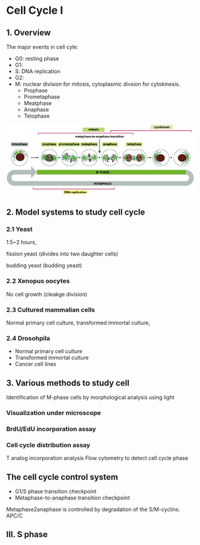# Cell Cycle I


## 1. Overview
The major events in cell cyle:
+ G0: resting phase
+ G1:
+ S: DNA replication
+ G2:
+ M: nuclear division for mitosis, cytoplasmic divsion for cytokinesis.
  * Prophase
  * Prometaphase
  * Meatphase
  * Anaphase
  * Telophase

![Cell Cycle](11/11_CellCycle.png)



## 2. Model systems to study cell cycle
### 2.1 Yeast
1.5~2 hours, 

fission yeast (divides into two daughter cells)

budding yeast (budding yeast)

### 2.2 Xenopus oocytes
No cell growth (cleakge division)
### 2.3 Cultured mammalian cells
Normal primary cell culture, transformed immortal culture,

### 2.4 Drosohpila

+ Normal primary cell culture
+ Transformed immortal culture
+ Cancer cell lines

## 3. Various methods to study cell

Identification of M-phase cells
by morphological analysis using light 
### Visualization under microscope


### BrdU/EdU incorporation assay

### Cell cycle distribution assay
T analog incorporation analysis
Flow cytometry to detect cell cycle phase


## The cell cycle control system
+ G1/S phase transition checkpoint
+ Metaphase-to-anaphase transition checkpoint

Metaphase2anaphase is controlled by degradation of the S/M-cyclins.
APC/C

## III. S phase




















